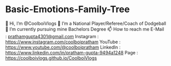# Basic-Emotions-Family-Tree

👋 Hi, I’m @CoolboiVlogs
👀 I’m a National Player/Referee/Coach of Dodgeball
🌱 I’m currently pursuing mine Bachelors Degree
📫 How to reach me
E-Mail : prathamgupta4301@gmail.com
Instagram : https://www.instagram.com/coolboipratham
YouTube : https://www.youtube.com/@coolboipratham
LinkedIn : https://www.linkedin.com/in/pratham-gupta-9494a1248
Page : https://coolboivlogs.github.io/CoolboiVlogs
